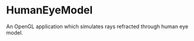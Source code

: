 HumanEyeModel
=============

An OpenGL application which simulates rays refracted through human eye model.
